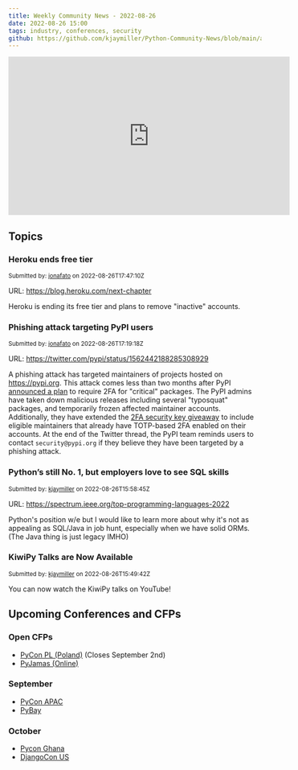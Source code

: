 ```yaml
---
title: Weekly Community News - 2022-08-26
date: 2022-08-26 15:00
tags: industry, conferences, security
github: https://github.com/kjaymiller/Python-Community-News/blob/main/app/content/2022-08-26.md
---
```



<iframe width="560" height="315" src="https://www.youtube.com/embed/_xyKDQJxNOg" title="YouTube video player" frameborder="0" allow="accelerometer; autoplay; clipboard-write; encrypted-media; gyroscope; picture-in-picture" allowfullscreen></iframe>

## Topics
### Heroku ends free tier
<small>Submitted by: [jonafato](https://api.github.com/users/jonafato) on 2022-08-26T17:47:10Z</small>

URL: https://blog.heroku.com/next-chapter

Heroku is ending its free tier and plans to remove "inactive" accounts.


### Phishing attack targeting PyPI users
<small>Submitted by: [jonafato](https://api.github.com/users/jonafato) on 2022-08-26T17:19:18Z</small>

URL: https://twitter.com/pypi/status/1562442188285308929

A phishing attack has targeted maintainers of projects hosted on https://pypi.org. This attack comes less than two months after PyPI [announced a plan](https://twitter.com/pypi/status/1545455297388584960) to require 2FA for "critical" packages. The PyPI admins have taken down malicious releases including several "typosquat" packages, and temporarily frozen affected maintainer accounts. Additionally, they have extended the [2FA security key giveaway](https://pypi.org/security-key-giveaway/) to include eligible maintainers that already have TOTP-based 2FA enabled on their accounts. At the end of the Twitter thread, the PyPI team reminds users to contact `security@pypi.org` if they believe they have been targeted by a phishing attack.


### Python’s still No. 1, but employers love to see SQL skills
<small>Submitted by: [kjaymiller](https://api.github.com/users/kjaymiller) on 2022-08-26T15:58:45Z</small>

URL: https://spectrum.ieee.org/top-programming-languages-2022

Python's position w/e but I would like to learn more about why it's not as appealing as SQL/Java in job hunt, especially when we have solid ORMs. (The Java thing is just legacy IMHO)

### KiwiPy Talks are Now Available
<small>Submitted by: [kjaymiller](https://api.github.com/users/kjaymiller) on 2022-08-26T15:49:42Z</small>

You can now watch the KiwiPy talks on YouTube!

## Upcoming Conferences and CFPs
### Open CFPs
- [PyCon PL (Poland)](https://pl.pycon.org/2022/en/agenda/) (Closes September 2nd)
- [PyJamas (Online)](https://pyjamas.live/cfp/)

### September
- [PyCon APAC](https://tw.pycon.org/2022/en-us)
- [PyBay](https://pybay.com)

### October
- [Pycon Ghana](https://gh.pycon.org)
- [DjangoCon US](https://2022.djangocon.us)
